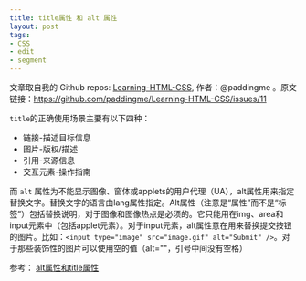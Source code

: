 ```yaml
---
title: title属性 和 alt 属性
layout: post
tags:
- CSS
- edit
- segment
---
```



 文章取自我的 Github  repos: [Learning-HTML-CSS](https://github.com/paddingme/Learning-HTML-CSS), 作者：@paddingme 。原文链接：https://github.com/paddingme/Learning-HTML-CSS/issues/11

`title`的正确使用场景主要有以下四种：

- 链接-描述目标信息
- 图片-版权/描述
- 引用-来源信息
- 交互元素-操作指南

而 `alt` 属性为不能显示图像、窗体或applets的用户代理（UA），alt属性用来指定替换文字。替换文字的语言由lang属性指定。Alt属性（注意是“属性”而不是“标签”）包括替换说明，对于图像和图像热点是必须的。它只能用在img、area和input元素中（包括applet元素）。对于input元素，alt属性意在用来替换提交按钮的图片。比如：`<input type="image" src="image.gif" alt="Submit" />`。对于那些装饰性的图片可以使用空的值（alt=""，引号中间没有空格）

参考： [alt属性和title属性](http://www.junchenwu.com/2005/05/alttitle.html)